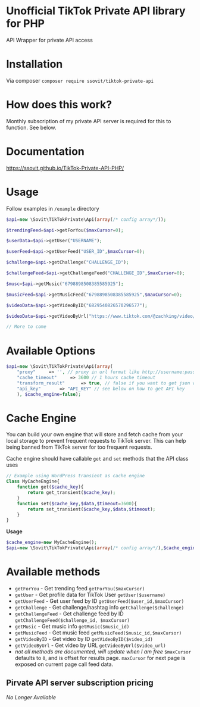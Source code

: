 # Unofficial TikTok Private API library for PHP
API Wrapper for private API access

# Installation
Via composer `composer require ssovit/tiktok-private-api`


# How does this work?
Monthly subscription of my private API server is required for this to function.
See below.


# Documentation

https://ssovit.github.io/TikTok-Private-API-PHP/

# Usage
Follow examples in `/example` directory

```php
$api=new \Sovit\TikTokPrivate\Api(array(/* config array*/));

$trendingFeed=$api->getForYou($maxCursor=0);

$userData=$api->getUser("USERNAME");

$userFeed=$api->getUserFeed("USER_ID",$maxCursor=0);

$challenge=$api->getChallenge("CHALLENGE_ID");

$challengeFeed=$api->getChallengeFeed("CHALLENGE_ID",$maxCursor=0);

$musc=$api->getMusic("6798898508385585925");

$musicFeed=$api->getMusicFeed("6798898508385585925",$maxCursor=0);

$videoData=$api->getVideoByID("6829540826570296577");

$videoData=$api->getVideoByUrl("https://www.tiktok.com/@zachking/video/6829303572832750853");

// More to come

```

# Available Options
```php
$api=new \Sovit\TikTokPrivate\Api(array(
	"proxy"		=> '', // proxy in url format like http://username:password@host:port
	"cache_timeout"		=> 3600 // 1 hours cache timeout
	"transform_result"		=> true, // false if you want to get json without transforming it to more readable JSON structure
	"api_key"		=> "API_KEY" // see below on how to get API key
	), $cache_engine=false);
```

# Cache Engine
You can build your own engine that will store and fetch cache from your local storage to prevent frequent requests to TikTok server. This can help being banned from TikTok server for too frequent requests.

Cache engine should have callable `get` and `set` methods that the API class uses
```php
// Example using WordPress transient as cache engine
Class MyCacheEngine{
	function get($cache_key){
		return get_transient($cache_key);
	}
	function set($cache_key,$data,$timeout=3600){
		return set_transient($cache_key,$data,$timeout);
	}
}

```
**Usage**
```php
$cache_engine=new MyCacheEngine();
$api=new \Sovit\TikTokPrivate\Api(array(/* config array*/),$cache_engine);
```

# Available methods
- `getForYou` - Get trending feed `getForYou($maxCursor)`
- `getUser` - Get profile data for TikTok User `getUser($username)`
- `getUserFeed` - Get user feed by ID `getUserFeed($user_id,$maxCursor)`
- `getChallenge` - Get challenge/hashtag info `getChallenge($challenge)`
- `getChallengeFeed` - Get challenge feed by ID `getChallengeFeed($challenge_id, $maxCursor)`
- `getMusic` - Get music info `getMusic($music_id)`
- `getMusicFeed` - Get music feed `getMusicFeed($music_id,$maxCursor)`
- `getVideoByID` - Get video by ID `getVideoByID($video_id)`
- `getVideoByUrl` - Get video by URL `getVideoByUrl($video_url)`
- *not all methods are documented, will update when I am free*
`$maxCursor` defaults to `0`, and is offset for results page. `maxCursor` for next page is exposed on current page call feed data.


## Pirvate API server subscription pricing
*No Longer Available*
